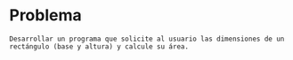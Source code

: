 # Problema
```texto
Desarrollar un programa que solicite al usuario las dimensiones de un rectángulo (base y altura) y calcule su área.
```
